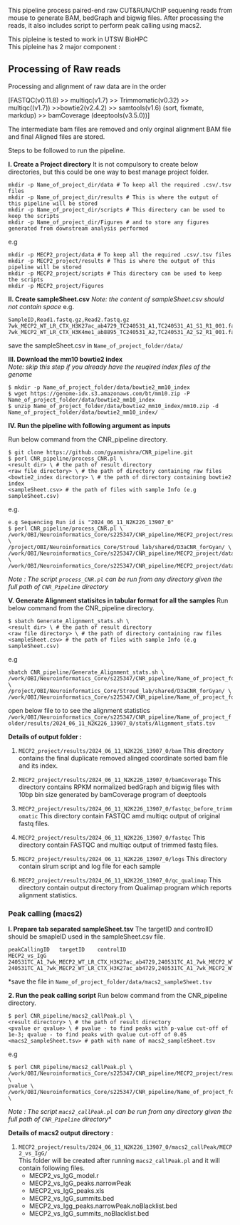 This pipeline process paired-end raw CUT&RUN/ChIP sequening reads from mouse to generate BAM, bedGraph and bigwig files. After processing the reads, it also includes script to perform peak calling using macs2.

This pipleine is tested to work in UTSW BioHPC
\
This pipleine has 2 major component : 

## Processing of Raw reads

Processing and alignment of raw data are in the order
 
[FASTQC(v0.11.8) >> multiqc(v1.7) >> Trimmomatic(v0.32) >> multiqc((v1.7)) >>bowtie2(v2.4.2) >> samtools(v1.6) (sort, fixmate, markdup) >> bamCoverage (deeptools(v3.5.0))]


The intermediate bam files are removed and only orginal alignment BAM file and final Aligned files are stored. 

Steps to be followed to run the pipeline. 

**I. Create a Project directory**
It is not compulsory to create below directories, but this could be one way to best manage project folder.
```
mkdir -p Name_of_project_dir/data # To keep all the required .csv/.tsv files 
mkdir -p Name_of_project_dir/results # This is where the output of this pipeline will be stored
mkdir -p Name_of_project_dir/scripts # This directory can be used to keep the scripts
mkdir -p Name_of_project_dir/Figures # and to store any figures generated from downstream analysis performed
```
e.g
```
mkdir -p MECP2_project/data # To keep all the required .csv/.tsv files 
mkdir -p MECP2_project/results # This is where the output of this pipeline will be stored
mkdir -p MECP2_project/scripts # This directory can be used to keep the scripts
mkdir -p MECP2_project/Figures

```

**II. Create sampleSheet.csv**
*Note: the content of sampleSheet.csv should not contain space*
e.g.
```
SampleID,Read1.fastq.gz,Read2.fastq.gz
7wk_MECP2_WT_LR_CTX_H3K27ac_ab4729_TC240531_A1,TC240531_A1_S1_R1_001.fastq.gz,TC240531_A1_S1_R2_001.fastq.gz
7wk_MECP2_WT_LR_CTX_H3K4me1_ab8895_TC240531_A2,TC240531_A2_S2_R1_001.fastq.gz,TC240531_A2_S2_R2_001.fastq.gz
```
save the sampleSheet.csv in `Name_of_project_folder/data/`

**III. Download the mm10 bowtie2 index**\
*Note: skip this step if you already have the reuqired index files of the genome*
```
$ mkdir -p Name_of_project_folder/data/bowtie2_mm10_index
$ wget https://genome-idx.s3.amazonaws.com/bt/mm10.zip -P Name_of_project_folder/data/bowtie2_mm10_index
$ unzip Name_of_project_folder/data/bowtie2_mm10_index/mm10.zip -d Name_of_project_folder/data/bowtie2_mm10_index/
```

**IV. Run the pipeline with following argument as inputs**

Run below command from the CNR_pipeline directory. 
```
$ git clone https://github.com/gyanmishra/CNR_pipeline.git
$ perl CNR_pipeline/process_CNR.pl \
<result dir> \ # the path of result directory
<raw file directory> \ # the path of directory containing raw files
<bowtie2_index directory> \ # the path of directory containing bowtie2 index
<sampleSheet.csv> # the path of files with sample Info (e.g sampleSheet.csv)
```
e.g.

```
e.g Sequencing Run id is "2024_06_11_N2K226_13907_0"
$ perl CNR_pipeline/process_CNR.pl \
/work/OBI/Neuroinformatics_Core/s225347/CNR_pipeline/MECP2_project/results/2024_06_11_N2K226_13907_0/ \
/project/OBI/Neuroinformatics_Core/Stroud_lab/shared/D3aCNR_forGyan/ \
/work/OBI/Neuroinformatics_Core/s225347/CNR_pipeline/MECP2_project/data/bowtie2_mm10_index/ \
/work/OBI/Neuroinformatics_Core/s225347/CNR_pipeline/MECP2_project/data/sampleSheet.csv 
```

*Note : The script `process_CNR.pl` can be run from any directory given the full path of `CNR_Pipeline` directory*

**V. Generate Alignment statisitcs in tabular format for all the samples**
Run below command from the CNR_pipeline directory. 

```
$ sbatch Generate_Alignment_stats.sh \
<result dir> \ # the path of result directory
<raw file directory> \ # the path of directory containing raw files
<sampleSheet.csv> # the path of files with sample Info (e.g sampleSheet.csv)
```
e.g
```
sbatch CNR_pipeline/Generate_Alignment_stats.sh \
/work/OBI/Neuroinformatics_Core/s225347/CNR_pipeline/Name_of_project_folder/results/2024_06_11_N2K226_13907_0/ \
/project/OBI/Neuroinformatics_Core/Stroud_lab/shared/D3aCNR_forGyan/ \
/work/OBI/Neuroinformatics_Core/s225347/CNR_pipeline/Name_of_project_folder/data/sampleSheet.csv 
```
open below file to to see the alignment statistics
`/work/OBI/Neuroinformatics_Core/s225347/CNR_pipeline/Name_of_project_folder/results/2024_06_11_N2K226_13907_0/stats/Alignment_stats.tsv` 

**Details of output folder :**
1. `MECP2_project/results/2024_06_11_N2K226_13907_0/bam`
    This directory contains the final duplicate removed alinged coordinate sorted bam file and its index.

2. `MECP2_project/results/2024_06_11_N2K226_13907_0/bamCoverage`
    This directory contains RPKM normalized bedGraph and bigwig files with 10bp bin size generated by bamCoverage program of deeptools

3. `MECP2_project/results/2024_06_11_N2K226_13907_0/fastqc_before_trimmomatic`
    This directory contain FASTQC amd multiqc output of original fastq files.

4. `MECP2_project/results/2024_06_11_N2K226_13907_0/fastqc`
    This directory contain FASTQC and multiqc output of trimmed fastq files.

5. `MECP2_project/results/2024_06_11_N2K226_13907_0/logs`
    This directory contain slrum script and log file for each sample

6. `MECP2_project/results/2024_06_11_N2K226_13907_0/qc_qualimap`
    This directory contain output directory from Qualimap program which reports alignment statistics.

### Peak calling (macs2)

**I. Prepare tab separated sampleSheet.tsv**
The targetID and controlID should be smapleID used in the sampleSheet.csv file.
```
peakCallingID	targetID	controlID
MECP2_vs_IgG	240531TC_A1_7wk_MECP2_WT_LR_CTX_H3K27ac_ab4729,240531TC_A1_7wk_MECP2_WT_LR_CTX_H3K27ac_ab4729	240531TC_A1_7wk_MECP2_WT_LR_CTX_H3K27ac_ab4729,240531TC_A1_7wk_MECP2_WT_LR_CTX_H3K27ac_ab4729
```
*save the file in `Name_of_project_folder/data/macs2_sampleSheet.tsv`

**2. Run the peak calling script**
Run below command from the CNR_pipeline directory. 
```
$ perl CNR_pipeline/macs2_callPeak.pl \
<result directory> \ # the path of result directory
<pvalue or qvalue> \ # pvalue - to find peaks with p-value cut-off of 1e-3; qvalue - to find peaks with qvalue cut-off of 0.05
<macs2_sampleSheet.tsv> # path with name of macs2_sampleSheet.tsv
```

e.g
```
$ perl CNR_pipeline/macs2_callPeak.pl \
/work/OBI/Neuroinformatics_Core/s225347/CNR_pipeline/MECP2_project/results/2024_06_11_N2K226_13907_0/ \
pvalue \
/work/OBI/Neuroinformatics_Core/s225347/CNR_pipeline/Name_of_project_folder/data/macs2_sampleSheet.tsv \

```
*Note : The script `macs2_callPeak.pl` can be run from any directory given the full path of `CNR_Pipeline` directory** <br >

**Details of macs2 output directory :**

1. `MECP2_project/results/2024_06_11_N2K226_13907_0/macs2_callPeak/MECP2_vs_IgG/` \
    This folder will be created after running `macs2_callPeak.pl` and it will contain following files. 
    - MECP2_vs_IgG_model.r
    - MECP2_vs_IgG_peaks.narrowPeak
    - MECP2_vs_IgG_peaks.xls
    - MECP2_vs_IgG_summits.bed
    - MECP2_vs_Igg_peaks.narrowPeak.noBlacklist.bed
    - MECP2_vs_IgG_summits_noBlacklist.bed


